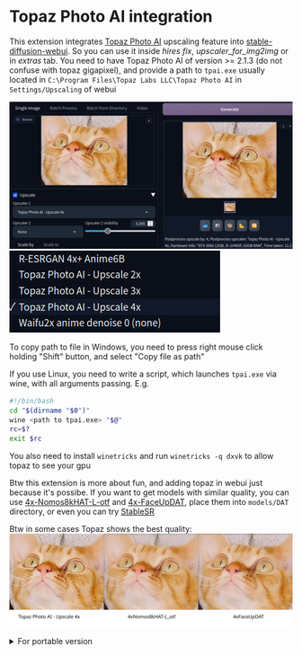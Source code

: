 # Topaz Photo AI integration

This extension integrates [Topaz Photo AI](https://www.topazlabs.com/topaz-photo-ai) upscaling feature into [stable-diffusion-webui](https://github.com/AUTOMATIC1111/stable-diffusion-webui). So you can use it inside *hires fix*, *upscaler_for_img2img* or in *extras* tab. You need to have Topaz Photo AI of version >= 2.1.3 (do not confuse with topaz gigapixel), and provide a path to `tpai.exe` usually located in `C:\Program Files\Topaz Labs LLC\Topaz Photo AI` in `Settings/Upscaling` of webui

![](/images/preview.png)
![](/images/upscalers.png)

To copy path to file in Windows, you need to press right mouse click holding "Shift" button, and select "Copy file as path"


If you use Linux, you need to write a script, which launches `tpai.exe` via wine, with all arguments passing. E.g.

```bash
#!/bin/bash
cd "$(dirname "$0")"
wine <path to tpai.exe> "$@"
rc=$?
exit $rc
```

You also need to install `winetricks` and run `winetricks -q dxvk` to allow topaz to see your gpu

Btw this extension is more about fun, and adding topaz in webui just because it's possibe. If you want to get models with similar quality, you can use [4x-Nomos8kHAT-L-otf](https://openmodeldb.info/models/4x-Nomos8kHAT-L-otf) and [4x-FaceUpDAT](https://openmodeldb.info/models/4x-FaceUpDAT), place them into `models/DAT` directory, or even you can try [StableSR](https://github.com/pkuliyi2015/sd-webui-stablesr)

Btw in some cases Topaz shows the best quality:
![](/images/comparation.jpg)


<details>
<summary>
For portable version
</summary>

If you use a portable version of Topaz Photo AI, you need to write a wrapper script which replaces `Topaz Photo AI.exe` with `tpai.exe` and starts portable version, and set path to this script instead

For Linux:
```bash
#!/bin/bash
cd "$(dirname "$0")"
export WINEDEBUG=-all
mv 'App/Topaz Photo AI/Topaz Photo AI.exe' 'App/Topaz Photo AI/Topaz Photo AI_.exe'
mv 'App/Topaz Photo AI/tpai.exe' 'App/Topaz Photo AI/Topaz Photo AI.exe'
xvfb-run wine PhotoAIportable.exe "$@"
rc=$?
mv 'App/Topaz Photo AI/Topaz Photo AI.exe' 'App/Topaz Photo AI/tpai.exe'
mv 'App/Topaz Photo AI/Topaz Photo AI_.exe' 'App/Topaz Photo AI/Topaz Photo AI.exe'
exit $rc
```

`xvfb-run` is not necessary, it's used for hiding cmd.exe window. Can be installed by `sudo yay -S xorg-server-xvfb` on Arch-based, or `sudo apt install xvfb` on Ubuntu-based

Or for Windows (I'm not sure, converted by AI)
```bat
@echo off
setlocal
cd /d "%~dp0"
move "App\Topaz Photo AI\Topaz Photo AI.exe" "App\Topaz Photo AI\Topaz Photo AI_.exe"
move "App\Topaz Photo AI\tpai.exe" "App\Topaz Photo AI\Topaz Photo AI.exe"
start /wait /min "" cmd /c "PhotoAIportable.exe %*"
set rc=%errorlevel%
move "App\Topaz Photo AI\Topaz Photo AI.exe" "App\Topaz Photo AI\tpai.exe"
move "App\Topaz Photo AI\Topaz Photo AI_.exe" "App\Topaz Photo AI\Topaz Photo AI.exe"
exit /b %rc%
```

</details>
